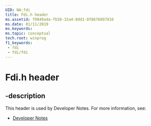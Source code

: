 ```yaml
---
UID: NA:fdi
title: Fdi.h header
ms.assetid: f9849ada-fb50-32a4-8dd1-8f8676897816
ms.date: 01/11/2019
ms.keywords: 
ms.topic: conceptual
tech.root: winprog
f1_keywords:
 - fdi
 - fdi/fdi
---
```


# Fdi.h header


## -description

This header is used by Developer Notes. For more information, see:

- [Developer Notes](../_winprog/index.md)


